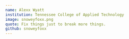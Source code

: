 ```yaml
---
name: Alexx Wyatt
institution: Tennessee College of Applied Technology
image: snoweyfoxx.png
quote: Fix things just to break more things.
github: snoweyfoxx
---
```

